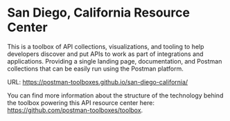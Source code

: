 # San Diego, California Resource Center
This is a toolbox of API collections, visualizations, and tooling to help developers discover and put APIs to work as part of integrations and applications. Providing a single landing page, documentation, and Postman collections that can be easily run using the Postman platform.

URL: https://postman-toolboxes.github.io/san-diego-california/

You can find more information about the structure of the technology behind the toolbox powering this API resource center here: https://github.com/postman-toolboxes/toolbox.
